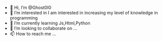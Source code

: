 - 👋 Hi, I’m @Ghost0I0
- 👀 I’m interested in I am interested in increasing my level of knowledge in programming
- 🌱 I’m currently learning  Js,Html,Python
- 💞️ I’m looking to collaborate on ...
- 📫 How to reach me ...

<!---
Ghost0I0/Ghost0I0 is a ✨ special ✨ repository because its `README.md` (this file) appears on your GitHub profile.
You can click the Preview link to take a look at your changes.
--->

